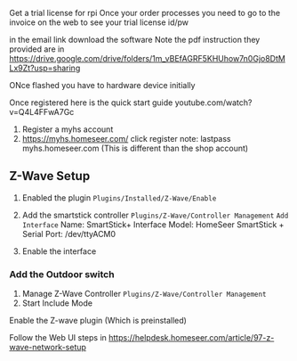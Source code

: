Get a trial license for rpi
Once your order processes you need to go to the invoice on the web to see your trial license id/pw

in the email link download the software
Note the pdf instruction they provided are in https://drive.google.com/drive/folders/1m_vBEfAGRF5KHUhow7n0Gjo8DtMLx9Zt?usp=sharing

ONce flashed you have to hardware device initially

Once registered here is the quick start guide
youtube.com/watch?v=Q4L4FFwA7Gc

1. Register a myhs account
2. https://myhs.homeseer.com/ click register note: lastpass myhs.homeseer.com (This is different than the shop account)

## Z-Wave Setup
1. Enabled the plugin
    `Plugins/Installed/Z-Wave/Enable`
2. Add the smartstick controller
    `Plugins/Z-Wave/Controller Management`
    `Add Interface`
    Name: SmartStick+
    Interface Model: HomeSeer SmartStick +
    Serial Port: /dev/ttyACM0

3. Enable the interface

### Add the Outdoor switch
1. Manage Z-Wave Controller
`Plugins/Z-Wave/Controller Management`
2. Start Include Mode

Enable the Z-wave plugin (Which is preinstalled)

Follow the Web UI steps in 
https://helpdesk.homeseer.com/article/97-z-wave-network-setup


<!--stackedit_data:
eyJoaXN0b3J5IjpbNzYxNTA0OTYwLDEzOTEzOTAxNDMsLTE3Mj
E0ODA4MzAsNzI5MjcxNTU0LC0xOTcxNTkwMDU1LDE2NjM2ODMz
NDksODkzNDI0MzQ2LDM2NzUzOTIxMF19
-->